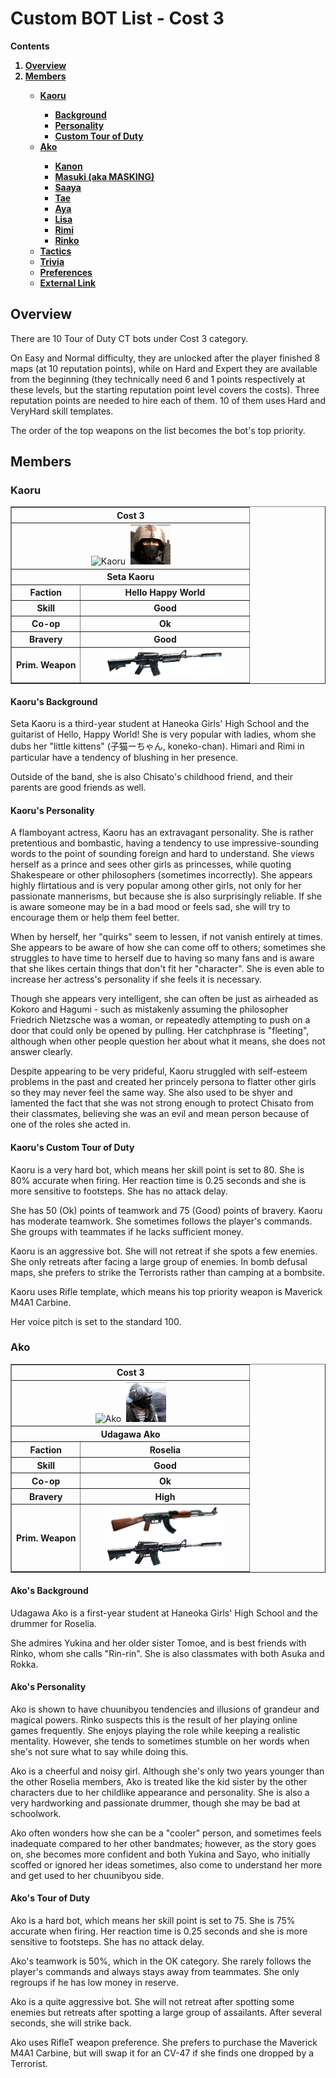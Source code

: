 # Custom BOT List - Cost 3
<B>Contents
<Ol>
<Li><a href="#overview">Overview</a></li>
<Li><a href="#members">Members</a></li>
<Ul>
<Li><a href="#kaoru">Kaoru</a></li>
<ul>
<li><a href="#background">Background</a></li>
<li><a href="#personality">Personality</a></li>
<li><a href="#custom-tour-of-duty">Custom Tour of Duty</a></li>
</ul>
<Li><a href="#ako">Ako</a></li>
<ul>
<li><a href="#ba
<Li><a href="#kanon">Kanon</a></li>
<Li><a href="#masuki-aka-masking">Masuki (aka MASKING)</a></li>
<Li><a href="#saaya">Saaya</a></li>
<Li><a href="#tae">Tae</a></li>
<Li><a href="#aya">Aya</a></li>
<Li><a href="#lisa">Lisa</a></li>
<Li><a href="#rimi">Rimi</a></li>
<Li><a href="#rinko">Rinko</a></li>
</Ul>
<Li><a href="#tactics">Tactics</a></li>
<Li><a href="#trivia">Trivia</a></li>
<Li><a href="#preferences">Preferences</a></li>
<Li><a href="#external-link">External Link</a></li>
</Ol></b>

## Overview
There are 10 Tour of Duty CT bots under Cost 3 category.

On Easy and Normal difficulty, they are unlocked after the player finished 8 maps (at 10 reputation points), while on Hard and Expert they are available from the beginning (they technically need 6 and 1 points respectively at these levels, but the starting reputation point level covers the costs). Three reputation points are needed to hire each of them. 10 of them uses Hard and VeryHard skill templates.

The order of the top weapons on the list becomes the bot's top priority.

## Members
### Kaoru
<Table border="1">
<Tbody align="center">
<Tr>
<Th colspan="2">Cost 3</th>
</Tr>
<Tr>
<Td colspan="2"><img alt="Kaoru" width="64px" height="64px" src="https://i.bandori.party/u/i/m/17Kaoru-Seta-RHusGK.png">&nbsp;&nbsp;<img src="https://raw.githubusercontent.com/munawars14/Munawars14-Condition-Zero-Custom-BOT-for-Tour-of-Duty-from-BanG-Dream/main/gsg9.png" /></td>
</Tr>
<Tr>
<Th colspan="2">Seta Kaoru</th>
</Tr>
<Tr>
<Th>Faction</th>
<Th>Hello Happy World</th>
</Tr>
<Tr>
<Th>Skill</th>
<Th>Good</th>
</Tr>
<Tr>
<Th>Co-op</th>
<Th>Ok</th>
</Tr>
<Tr>
<Th>Bravery</th>
<Th>Good</th>
</Tr>
<Tr>
<Th>Prim. Weapon</th>
<td><img width="75%" height="75%" src="https://raw.githubusercontent.com/munawars14/Munawars14-Condition-Zero-Custom-BOT-for-Tour-of-Duty-from-BanG-Dream/main/m4a1.png" /></td>
</Tr>
</Tbody>
</Table>

#### Kaoru's Background
Seta Kaoru is a third-year student at Haneoka Girls' High School and the guitarist of Hello, Happy World!
She is very popular with ladies, whom she dubs her "little kittens" (子猫ーちゃん, koneko-chan). Himari and Rimi in particular have a tendency of blushing in her presence.

Outside of the band, she is also Chisato's childhood friend, and their parents are good friends as well.

#### Kaoru's Personality
A flamboyant actress, Kaoru has an extravagant personality. She is rather pretentious and bombastic, having a tendency to use impressive-sounding words to the point of sounding foreign and hard to understand. She views herself as a prince and sees other girls as princesses, while quoting Shakespeare or other philosophers (sometimes incorrectly). She appears highly flirtatious and is very popular among other girls, not only for her passionate mannerisms, but because she is also surprisingly reliable. If she is aware someone may be in a bad mood or feels sad, she will try to encourage them or help them feel better.

When by herself, her "quirks" seem to lessen, if not vanish entirely at times. She appears to be aware of how she can come off to others; sometimes she struggles to have time to herself due to having so many fans and is aware that she likes certain things that don't fit her "character". She is even able to increase her actress's personality if she feels it is necessary.

Though she appears very intelligent, she can often be just as airheaded as Kokoro and Hagumi - such as mistakenly assuming the philosopher Friedrich Nietzsche was a woman, or repeatedly attempting to push on a door that could only be opened by pulling. Her catchphrase is "fleeting", although when other people question her about what it means, she does not answer clearly.

Despite appearing to be very prideful, Kaoru struggled with self-esteem problems in the past and created her princely persona to flatter other girls so they may never feel the same way. She also used to be shyer and lamented the fact that she was not strong enough to protect Chisato from their classmates, believing she was an evil and mean person because of one of the roles she acted in.

#### Kaoru's Custom Tour of Duty
Kaoru is a very hard bot, which means her skill point is set to 80. She is 80% accurate when firing. Her reaction time is 0.25 seconds and she is more sensitive to footsteps. She has no attack delay.

She has 50 (Ok) points of teamwork and 75 (Good) points of bravery. Kaoru has moderate teamwork. She sometimes follows the player's commands. She groups with teammates if he lacks sufficient money.

Kaoru is an aggressive bot. She will not retreat if she spots a few enemies. She only retreats after facing a large group of enemies. In bomb defusal maps, she prefers to strike the Terrorists rather than camping at a bombsite.

Kaoru uses Rifle template, which means his top priority weapon is Maverick M4A1 Carbine.

Her voice pitch is set to the standard 100.

### Ako
<Table border="1">
<Tbody align="center">
<Tr>
<Th colspan="2">Cost 3</th>
</Tr>
<Tr>
<Td colspan="2"><img alt="Ako" width="64px" height="64px" src="https://i.bandori.party/u/i/m/29Ako-Udagawa-resmOR.png">&nbsp;&nbsp;<img src="https://raw.githubusercontent.com/munawars14/Munawars14-Condition-Zero-Custom-BOT-for-Tour-of-Duty-from-BanG-Dream/main/spetsnaz.png" /></td>
</Tr>
<Tr>
<Th colspan="2">Udagawa Ako</th>
</Tr>
<Tr>
<Th>Faction</th>
<Th>Roselia</th>
</Tr>
<Tr>
<Th>Skill</th>
<Th>Good</th>
</Tr>
<Tr>
<Th>Co-op</th>
<Th>Ok</th>
</Tr>
<Tr>
<Th>Bravery</th>
<Th>High</th>
</Tr>
<Tr>
<Th>Prim. Weapon</th>
<td><img width="75%" height="75%" src="https://raw.githubusercontent.com/munawars14/Munawars14-Condition-Zero-Custom-BOT-for-Tour-of-Duty-from-BanG-Dream/main/ak47.png" /><br>
<img width="75%" height="75%" src="https://raw.githubusercontent.com/munawars14/Munawars14-Condition-Zero-Custom-BOT-for-Tour-of-Duty-from-BanG-Dream/main/m4a1.png" /></td>
</Tr>
</Tbody>
</Table>

#### Ako's Background
Udagawa Ako is a first-year student at Haneoka Girls' High School and the drummer for Roselia.

She admires Yukina and her older sister Tomoe, and is best friends with Rinko, whom she calls "Rin-rin". She is also classmates with both Asuka and Rokka.

#### Ako's Personality
Ako is shown to have chuunibyou tendencies and illusions of grandeur and magical powers. Rinko suspects this is the result of her playing online games frequently. She enjoys playing the role while keeping a realistic mentality. However, she tends to sometimes stumble on her words when she's not sure what to say while doing this.

Ako is a cheerful and noisy girl. Although she's only two years younger than the other Roselia members, Ako is treated like the kid sister by the other characters due to her childlike appearance and personality. She is also a very hardworking and passionate drummer, though she may be bad at schoolwork.

Ako often wonders how she can be a "cooler" person, and sometimes feels inadequate compared to her other bandmates; however, as the story goes on, she becomes more confident and both Yukina and Sayo, who initially scoffed or ignored her ideas sometimes, also come to understand her more and get used to her chuunibyou side.

#### Ako's Tour of Duty
Ako is a hard bot, which means her skill point is set to 75. She is 75% accurate when firing. Her reaction time is 0.25 seconds and she is more sensitive to footsteps. She has no attack delay.

Ako's teamwork is 50%, which in the OK category. She rarely follows the player's commands and always stays away from teammates. She only regroups if he has low money in reserve.

Ako is a quite aggressive bot. She will not retreat after spotting some enemies but retreats after spotting a large group of assailants. After several seconds, she will strike back.

Ako uses RifleT weapon preference. She prefers to purchase the Maverick M4A1 Carbine, but will swap it for an CV-47 if she finds one dropped by a Terrorist. 



